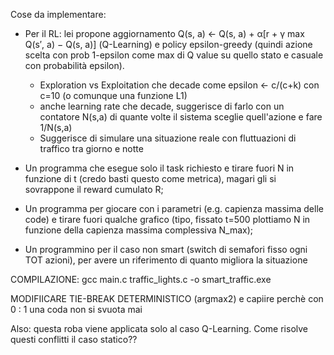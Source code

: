 Cose da implementare:

- Per il RL: lei propone aggiornamento Q(s, a) ← Q(s, a) + α[r + γ max Q(s′, a) − Q(s, a)] (Q-Learning) e policy epsilon-greedy (quindi azione scelta con prob 1-epsilon come max di Q value su quello stato e casuale con probabilità epsilon).

    - Exploration vs Exploitation che decade come epsilon <- c/(c+k) con c=10 (o comunque una funzione L1)
    - anche learning rate che decade, suggerisce di farlo con un contatore N(s,a) di quante volte il sistema sceglie quell'azione e fare 1/N(s,a)
    - Suggerisce di simulare una situazione reale con fluttuazioni di traffico tra giorno e notte 

- Un programma che esegue solo il task richiesto e tirare fuori N in funzione di t (credo basti questo come metrica), magari gli si sovrappone il reward cumulato R;
- Un programma per giocare con i parametri (e.g. capienza massima delle code) e tirare fuori qualche grafico (tipo, fissato t=500 plottiamo N in funzione della capienza massima complessiva N_max);
- Un programmino per il caso non smart (switch di semafori fisso ogni TOT azioni), per avere un riferimento di quanto migliora la situazione

COMPILAZIONE: gcc main.c traffic_lights.c -o smart_traffic.exe

MODIFIICARE TIE-BREAK DETERMINISTICO (argmax2) e capiire perchè con 0 : 1 una coda non si svuota mai

Also: questa roba viene applicata solo al caso Q-Learning. Come risolve questi conflitti il caso statico??
